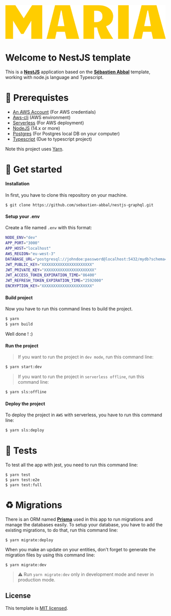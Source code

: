<p align="center">
  <a href="https://www.mariaschools.com/" target="blank"><img src="/.github/assets/logo.png" alt="Maria Logo" /></a>
</p>

# Welcome to NestJS template

This is a **[NestJS](https://nestjs.com/)** application based on the **[Sébastien Abbal](https://github.com/sebastien-abbal)** template, working with node.js language and Typescript.

# 👾 Prerequistes

- [An AWS Account](https://aws.amazon.com/) (For AWS credentials)
- [Aws-cli](https://docs.aws.amazon.com/fr_fr/cli/latest/userguide/install-cliv2.html) (AWS environment)
- [Serverless](https://www.serverless.com/) (For AWS deployment)
- [NodeJS](https://nodejs.org/) (14.x or more)
- [Postgres](https://www.postgresql.org/docs/) (For Postgres local DB on your computer)
- [Typescript](https://www.typescriptlang.org/) (Due to typescript project)

Note this project uses [Yarn](https://yarnpkg.com).

# 🚀 Get started

#### Installation

In first, you have to clone this repository on your machine.

```
$ git clone https://github.com/sebastien-abbal/nestjs-graphql.git
```

#### Setup your .env

Create a file named `.env` with this format:

```bash
NODE_ENV="dev"
APP_PORT="3000"
APP_HOST="localhost"
AWS_REGION="eu-west-3"
DATABASE_URL="postgresql://johndoe:password@localhost:5432/mydb?schema=public"
JWT_PUBLIC_KEY="XXXXXXXXXXXXXXXXXXXXXX"
JWT_PRIVATE_KEY="XXXXXXXXXXXXXXXXXXXXXX"
JWT_ACCESS_TOKEN_EXPIRATION_TIME="86400"
JWT_REFRESH_TOKEN_EXPIRATION_TIME="2592000"
ENCRYPTION_KEY="XXXXXXXXXXXXXXXXXXXXXX"
```

#### Build project

Now you have to run this command lines to build the project.

```bash
$ yarn
$ yarn build
```

Well done ! :)

#### Run the project

> If you want to run the project in `dev mode`, run this command line:

```bash
$ yarn start:dev
```

> If you want to run the project in `serverless offline`, run this command line:

```bash
$ yarn sls:offline
```

#### Deploy the project

To deploy the project in `AWS` with serverless, you have to run this command line:

```bash
$ yarn sls:deploy
```

# 🚦 Tests

To test all the app with jest, you need to run this command line:

```
$ yarn test
$ yarn test:e2e
$ yarn test:full
```

# ♻️ Migrations

There is an ORM named **[Prisma](https://www.prisma.io/)** used in this app to run migrations and manage the databases easily.
To setup your database, you have to add the existing migrations, to do that, run this command line:

```
$ yarn migrate:deploy
```

When you make an update on your entities, don't forget to generate the migration files by using this command line:

```
$ yarn migrate:dev
```

> ⚠️ Run `yarn migrate:dev` only in development mode and never in production mode.

## License

This template is [MIT licensed](LICENSE.md).
